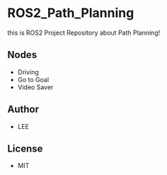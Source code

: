 # ROS2_Path_Planning
this is ROS2 Project Repository about Path Planning!

## Nodes
 - Driving
 - Go to Goal
 - Video Saver

## Author
 - LEE

## License
 - MIT

